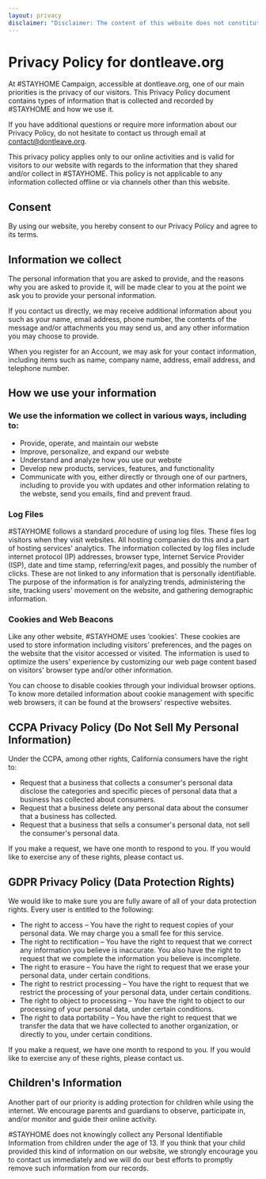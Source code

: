 ```yaml
---
layout: privacy
disclaimer: "Disclaimer: The content of this website does not constitute medical advice. The information provided above is meant as a suggestion for concerned individuals to follow a loose set of guidelines based on best practices and anecdotal evidence to protect themselves and their loved ones. There is no guarantee or scientific evidence that following the mentioned guidelines will lead to a reduction in new infections or even stop the COVID-19 epidemic. There is also no guarantee that following these guidelines will reduce the risk of getting infected with SARS-CoV-2 or any other viral or bacterial contagion. All information provided on this website is given with the best intent and will to provide factual information. In no event shall the website operators be held liable for any claim, damages, or other liabilities. If you have concerns or comments about the information provided on this website, please write to contact@dontleave.org."
---
```


# Privacy Policy for dontleave.org
At #STAYHOME Campaign, accessible at dontleave.org, one of our main priorities is the privacy of our visitors. This Privacy Policy document contains types of information that is collected and recorded by #STAYHOME and how we use it.

If you have additional questions or require more information about our Privacy Policy, do not hesitate to contact us through email at contact@dontleave.org.

This privacy policy applies only to our online activities and is valid for visitors to our website with regards to the information that they shared and/or collect in #STAYHOME. This policy is not applicable to any information collected offline or via channels other than this website.

## Consent

By using our website, you hereby consent to our Privacy Policy and agree to its terms.

## Information we collect

The personal information that you are asked to provide, and the reasons why you are asked to provide it, will be made clear to you at the point we ask you to provide your personal information.

If you contact us directly, we may receive additional information about you such as your name, email address, phone number, the contents of the message and/or attachments you may send us, and any other information you may choose to provide.

When you register for an Account, we may ask for your contact information, including items such as name, company name, address, email address, and telephone number.

## How we use your information

### We use the information we collect in various ways, including to:

- Provide, operate, and maintain our webste
- Improve, personalize, and expand our webste
- Understand and analyze how you use our webste
- Develop new products, services, features, and functionality
- Communicate with you, either directly or through one of our partners, including to provide you with updates and other information relating to the webste, send you emails, find and prevent fraud.

### Log Files
#STAYHOME follows a standard procedure of using log files. These files log visitors when they visit websites. All hosting companies do this and a part of hosting services' analytics. The information collected by log files include internet protocol (IP) addresses, browser type, Internet Service Provider (ISP), date and time stamp, referring/exit pages, and possibly the number of clicks. These are not linked to any information that is personally identifiable. The purpose of the information is for analyzing trends, administering the site, tracking users' movement on the website, and gathering demographic information.

### Cookies and Web Beacons
Like any other website, #STAYHOME uses ‘cookies'. These cookies are used to store information including visitors' preferences, and the pages on the website that the visitor accessed or visited. The information is used to optimize the users' experience by customizing our web page content based on visitors' browser type and/or other information.

You can choose to disable cookies through your individual browser options. To know more detailed information about cookie management with specific web browsers, it can be found at the browsers' respective websites.

## CCPA Privacy Policy (Do Not Sell My Personal Information)

Under the CCPA, among other rights, California consumers have the right to:

- Request that a business that collects a consumer's personal data disclose the categories and specific pieces of personal data that a business has collected about consumers.
- Request that a business delete any personal data about the consumer that a business has collected.
- Request that a business that sells a consumer's personal data, not sell the consumer's personal data.

If you make a request, we have one month to respond to you. If you would like to exercise any of these rights, please contact us.

## GDPR Privacy Policy (Data Protection Rights)

We would like to make sure you are fully aware of all of your data protection rights. Every user is entitled to the following:

- The right to access – You have the right to request copies of your personal data. We may charge you a small fee for this service.
- The right to rectification – You have the right to request that we correct any information you believe is inaccurate. You also have the right to request that we complete the information you believe is incomplete.
- The right to erasure – You have the right to request that we erase your personal data, under certain conditions.
- The right to restrict processing – You have the right to request that we restrict the processing of your personal data, under certain conditions.
- The right to object to processing – You have the right to object to our processing of your personal data, under certain conditions.
- The right to data portability – You have the right to request that we transfer the data that we have collected to another organization, or directly to you, under certain conditions.

If you make a request, we have one month to respond to you. If you would like to exercise any of these rights, please contact us.

## Children's Information

Another part of our priority is adding protection for children while using the internet. We encourage parents and guardians to observe, participate in, and/or monitor and guide their online activity.

#STAYHOME does not knowingly collect any Personal Identifiable Information from children under the age of 13. If you think that your child provided this kind of information on our website, we strongly encourage you to contact us immediately and we will do our best efforts to promptly remove such information from our records.
